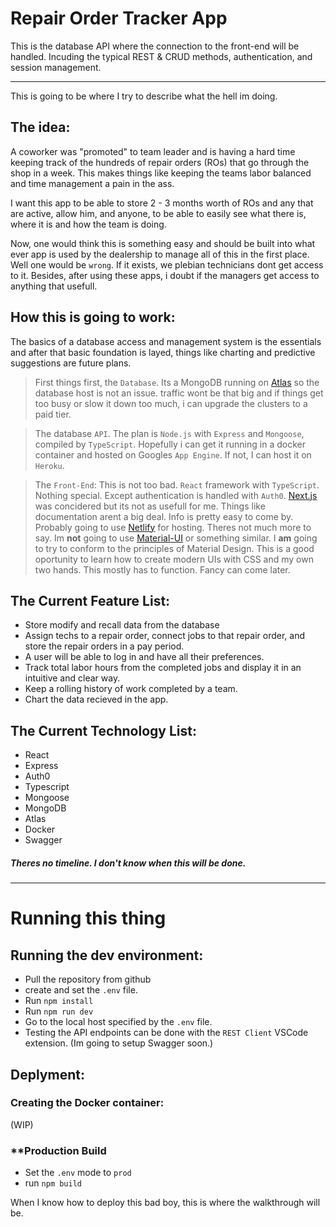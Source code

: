 # Repair Order Tracker App

This is the database API where the connection to the front-end will be handled. Incuding the typical REST & CRUD methods, authentication, and session management.

----

This is going to be where I try to describe what the hell im doing.

## The idea:

A coworker was "promoted" to team leader and is having a hard time keeping track of the hundreds of repair orders (ROs) that go through the shop in a week. This makes things like keeping the teams labor balanced and time management a pain in the ass.

I want this app to be able to store 2 - 3 months worth of ROs and any that are active, allow him, and anyone, to be able to easily see what there is, where it is and how the team is doing.

Now, one would think this is something easy and should be built into what ever app is used by the dealership to manage all of this in the first place. Well one would be `wrong`. If it exists, we plebian technicians dont get access to it. Besides, after using these apps, i doubt if the managers get access to anything that usefull.

## How this is going to work:

The basics of a database access and management system is the essentials and after that basic foundation is layed, things like charting and predictive suggestions are future plans.

> First things first, the `Database`. Its a MongoDB running on [Atlas](https://www.mongodb.com/cloud/atlas) so the database host is not an issue. traffic wont be that big and if things get too busy or slow it down too much, i can upgrade the clusters to a paid tier.

> The database `API`. The plan is `Node.js` with `Express` and `Mongoose`, compiled by `TypeScript`. Hopefully i can get it running in a docker container and hosted on Googles `App Engine`. If not, I can host it on `Heroku`.

> The `Front-End`: This is not too bad. `React` framework with `TypeScript`. Nothing special. Except authentication is handled with `Auth0`. [Next.js](https://nextjs.org/docs/getting-started) was concidered but its not as usefull for me. Things like documentation arent a big deal. Info is pretty easy to come by. Probably going to use [Netlify](https://www.netlify.com/products/workflow/) for hosting. Theres not much more to say. Im **not** going to use [Material-UI](https://material-ui.com/) or something similar. I **am** going to try to conform to the principles of Material Design. This is a good oportunity to learn how to create modern UIs with CSS and my own two hands. This mostly has to function. Fancy can come later.

## The Current Feature List:

- Store modify and recall data from the database
- Assign techs to a repair order, connect jobs to that repair order, and store the repair orders in a pay period.
- A user will be able to log in and have all their preferences.
- Track total labor hours from the completed jobs and display it in an intuitive and clear way.
- Keep a rolling history of work completed by a team.
- Chart the data recieved in the app.

## The Current Technology List:

* React
* Express
* Auth0
* Typescript
* Mongoose
* MongoDB
* Atlas
* Docker
* Swagger

##### Theres no timeline. I don't know when this will be done.

----

# Running this thing

## Running the dev environment:


- Pull the repository from github
- create and set the `.env` file.
- Run `npm install`
- Run `npm run dev`
- Go to the local host specified by the `.env` file.
- Testing the API endpoints can be done with the `REST Client` VSCode extension. (Im going to setup Swagger soon.)

## Deplyment:

### **Creating the Docker container:**

(WIP)

### **Production Build

- Set the `.env` mode to `prod`
- run `npm build`

When I know how to deploy this bad boy, this is where the walkthrough will be.